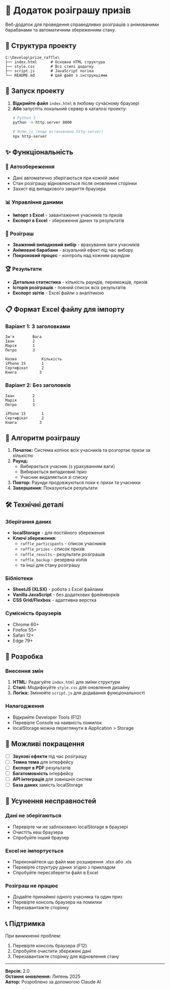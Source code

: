 # 🎉 Додаток розіграшу призів

Веб-додаток для проведення справедливих розіграшів з анімованими барабанами та автоматичним збереженням стану.

## 📂 Структура проекту

```
C:\Develop\prize_raffle\
├── index.html      # Основна HTML структура
├── style.css       # Всі стилі додатку
├── script.js       # JavaScript логіка
└── README.md       # Цей файл з інструкціями
```

## 🚀 Запуск проекту

1. **Відкрийте файл** `index.html` в любому сучасному браузері
2. **Або** запустіть локальний сервер в каталозі проекту:
   ```bash
   # Python 3
   python -m http.server 8000
   
   # Node.js (якщо встановлено http-server)
   npx http-server
   ```

## ✨ Функціональність

### 💾 **Автозбереження**
- Дані автоматично зберігаються при кожній зміні
- Стан розіграшу відновлюється після оновлення сторінки
- Захист від випадкового закриття браузера

### 📊 **Управління даними**
- **Імпорт з Excel** - завантаження учасників та призів
- **Експорт в Excel** - збереження даних та результатів

### 🎲 **Розіграш**
- **Зважений випадковий вибір** - врахування ваги учасників
- **Анімовані барабани** - візуальний ефект під час вибору
- **Покроковий процес** - контроль над кожним раундом

### 🏆 **Результати**
- **Детальна статистика** - кількість раундів, переможців, призів
- **Історія розіграшів** - повний список всіх результатів
- **Експорт звітів** - Excel файли з аналітикою

## 📋 Формат Excel файлу для імпорту

### Варіант 1: З заголовками
```
Ім'я        Вага
Іван        2
Марія       1
Петро       3

Назва           Кількість  
iPhone 15       1
Сертифікат      2
Книга          3
```

### Варіант 2: Без заголовків
```
Іван        2
Марія       1
Петро       3

iPhone 15       1
Сертифікат      2
Книга          3
```

## 🎯 Алгоритм розіграшу

1. **Початок:** Система копіює всіх учасників та розгортає призи за кількістю
2. **Раунд:** 
   - Вибирається учасник (з урахуванням ваги)
   - Вибирається випадковий приз
   - Учасник видаляється зі списку
3. **Повтор:** Раунди продовжуються поки є призи та учасники
4. **Завершення:** Показуються результати

## 🛠 Технічні деталі

### Зберігання даних
- **localStorage** - для постійного збереження
- **Ключі збереження:**
  - `raffle_participants` - список учасників
  - `raffle_prizes` - список призів  
  - `raffle_results` - результати розіграшів
  - `raffle_backup` - резервна копія
  - та інші для стану розіграшу

### Бібліотеки
- **SheetJS (XLSX)** - робота з Excel файлами
- **Vanilla JavaScript** - без додаткових фреймворків
- **CSS Grid/Flexbox** - адаптивна верстка

### Сумісність браузерів
- Chrome 60+
- Firefox 55+ 
- Safari 12+
- Edge 79+

## 🔧 Розробка

### Внесення змін
1. **HTML:** Редагуйте `index.html` для зміни структури
2. **Стилі:** Модифікуйте `style.css` для оновлення дизайну  
3. **Логіка:** Змінюйте `script.js` для додавання функціональності

### Налагодження
- Відкрийте Developer Tools (F12)
- Перевірте Console на наявність помилок
- localStorage можна переглянути в Application > Storage

## 📝 Можливі покращення

- [ ] **Звукові ефекти** під час розіграшу
- [ ] **Темна тема** для інтерфейсу
- [ ] **Експорт в PDF** результатів
- [ ] **Багатомовність** інтерфейсу
- [ ] **API інтеграція** для зовнішніх систем
- [ ] **База даних** замість localStorage

## 🐛 Усунення несправностей

### Дані не зберігаються
- Перевірте чи не заблоковано localStorage в браузері
- Очистіть кеш браузера
- Спробуйте інший браузер

### Excel не імпортується
- Переконайтеся що файл має розширення .xlsx або .xls
- Перевірте структуру даних згідно з прикладом
- Спробуйте пересзберегти файл в Excel

### Розіграш не працює
- Додайте принаймні одного учасника та один приз
- Перевірте консоль браузера на помилки
- Перезавантажте сторінку

## 📞 Підтримка

При виникненні проблем:
1. Перевірте консоль браузера (F12)
2. Спробуйте очистити збережені дані
3. Перезавантажте сторінку для відновлення стану

---

**Версія:** 2.0  
**Останнє оновлення:** Липень 2025  
**Автор:** Розроблено за допомогою Claude AI